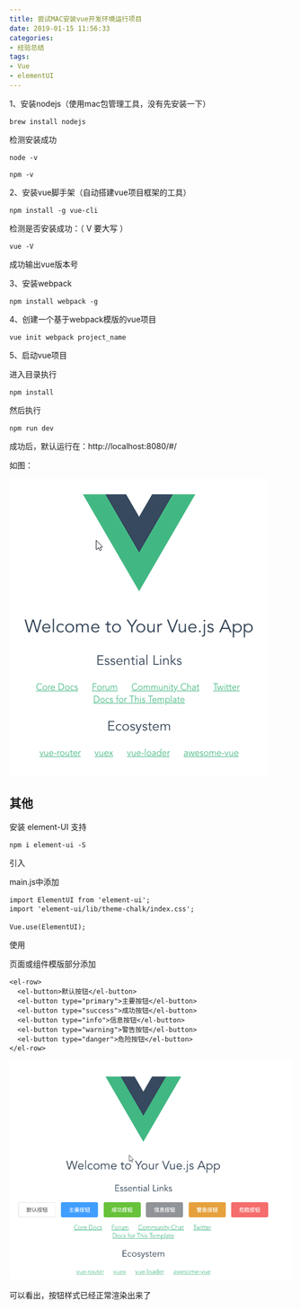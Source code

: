 ```yaml
---
title: 尝试MAC安装vue开发环境运行项目
date: 2019-01-15 11:56:33
categories: 
- 经验总结
tags:
- Vue
- elementUI
---
```






1、安装nodejs（使用mac包管理工具，没有先安装一下）


```
brew install nodejs 
```
检测安装成功


```
node -v
```

```
npm -v
```



2、安装vue脚手架（自动搭建vue项目框架的工具）


```
npm install -g vue-cli
```

检测是否安装成功：（ V 要大写 ）

```
vue -V
```
成功输出vue版本号



3、安装webpack


```
npm install webpack -g
```

4、创建一个基于webpack模版的vue项目


```
vue init webpack project_name
```

5、启动vue项目

进入目录执行


```
npm install
```

然后执行


```
npm run dev
```


成功后，默认运行在：http://localhost:8080/#/

如图：

![image](/images/20200402115726.png)



## 其他


安装 element-UI 支持


```
npm i element-ui -S
```

引入

main.js中添加
```
import ElementUI from 'element-ui';
import 'element-ui/lib/theme-chalk/index.css';

Vue.use(ElementUI);
```

使用

页面或组件模版部分添加

```
<el-row>
  <el-button>默认按钮</el-button>
  <el-button type="primary">主要按钮</el-button>
  <el-button type="success">成功按钮</el-button>
  <el-button type="info">信息按钮</el-button>
  <el-button type="warning">警告按钮</el-button>
  <el-button type="danger">危险按钮</el-button>
</el-row>
```

![image](/images/20200402115742.png)

可以看出，按钮样式已经正常渲染出来了



